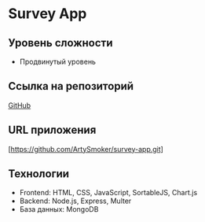 # Survey App

## Уровень сложности
- Продвинутый уровень

## Ссылка на репозиторий
[GitHub](https://github.com/ArtySmoker/survey-app)

## URL приложения
[https://github.com/ArtySmoker/survey-app.git]

## Технологии
- Frontend: HTML, CSS, JavaScript, SortableJS, Chart.js
- Backend: Node.js, Express, Multer
- База данных: MongoDB